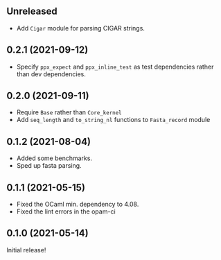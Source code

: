 ## Unreleased

- Add `Cigar` module for parsing CIGAR strings.

## 0.2.1 (2021-09-12)

- Specify `ppx_expect` and `ppx_inline_test` as test dependencies rather than dev dependencies.

## 0.2.0 (2021-09-11)

- Require `Base` rather than `Core_kernel`
- Add `seq_length` and `to_string_nl` functions to `Fasta_record` module

## 0.1.2 (2021-08-04)

- Added some benchmarks.
- Sped up fasta parsing.

## 0.1.1 (2021-05-15)

- Fixed the OCaml min. dependency to 4.08.
- Fixed the lint errors in the opam-ci

## 0.1.0 (2021-05-14)

Initial release!

